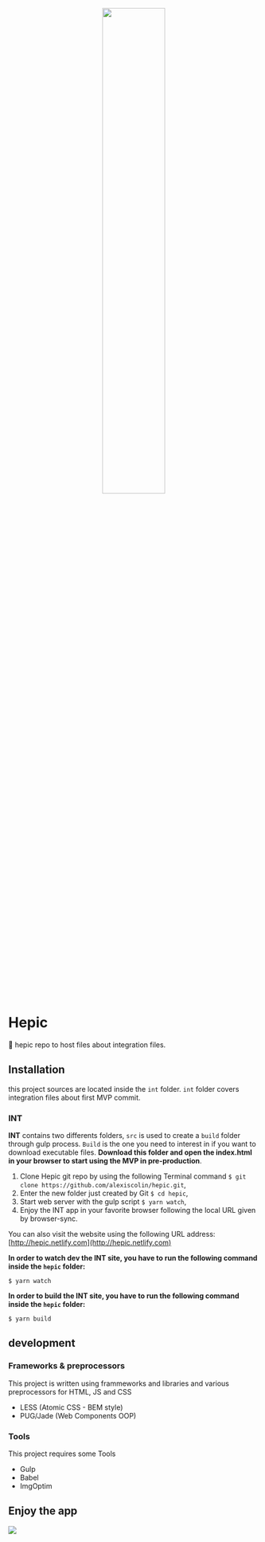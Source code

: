 <p align="center"><img src="http://files.de-jaune-et-de-bleu.com/img/github/hepic.png" width="50%"></p>
<p>&nbsp;</p>

# Hepic
🥇 hepic repo to host files about integration files.

## Installation

this project sources are located inside the `int` folder. `int` folder covers integration files about first MVP commit.

### INT
**INT** contains two differents folders, `src` is used to create a `build` folder through gulp process. `Build` is the one you need to interest in if you want to download executable files. **Download this folder and open the index.html in your browser to start using the MVP in pre-production**.

1. Clone Hepic git repo by using the following Terminal command `$ git clone https://github.com/alexiscolin/hepic.git`,
2. Enter the new folder just created by Git `$ cd hepic`,
3. Start web server with the gulp script `$ yarn watch`,
4. Enjoy the INT app in your favorite browser following the local URL given by browser-sync.

You can also visit the website using the following URL address: [http://hepic.netlify.com](http://hepic.netlify.com)

**In order to watch dev the INT site, you have to run the following command inside the `hepic` folder:**

```shell
$ yarn watch
```

**In order to build the INT site, you have to run the following command inside the `hepic` folder:**

```shell
$ yarn build
```


## development
### Frameworks & preprocessors
This project is written using frammeworks and libraries and various preprocessors for HTML, JS and CSS

* LESS (Atomic CSS - BEM style)
* PUG/Jade (Web Components OOP)

### Tools
This project requires some Tools

* Gulp
* Babel
* ImgOptim

## Enjoy the app
![](https://media.giphy.com/media/K76qbIIjXvcqI/giphy.gif)
